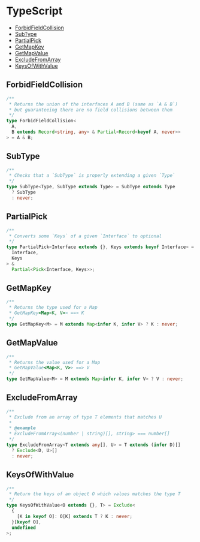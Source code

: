 # TypeScript

- [ForbidFieldCollision](#forbid-field-collision)
- [SubType](#subtype)
- [PartialPick](#partial-pick)
- [GetMapKey](#get-map-key)
- [GetMapValue](#get-map-value)
- [ExcludeFromArray](#exclude-from-array)
- [KeysOfWithValue](#keysof-with-value)

## <a name="forbid-field-collision"></a>ForbidFieldCollision

```ts
/**
 * Returns the union of the interfaces A and B (same as `A & B`)
 * but guaranteeing there are no field collisions between them
 */
type ForbidFieldCollision<
  A,
  B extends Record<string, any> & Partial<Record<keyof A, never>>
> = A & B;
```

## <a name="subtype"></a>SubType

```ts
/**
 * Checks that a `SubType` is properly extending a given `Type`
 */
type SubType<Type, SubType extends Type> = SubType extends Type
  ? SubType
  : never;
```

## <a name="partial-pick"></a>PartialPick

```ts
/**
 * Converts some `Keys` of a given `Interface` to optional
 */
type PartialPick<Interface extends {}, Keys extends keyof Interface> = Omit<
  Interface,
  Keys
> &
  Partial<Pick<Interface, Keys>>;
```

## <a name="get-map-key"></a>GetMapKey

```ts
/**
 * Returns the type used for a Map
 * GetMapKey<Map<K, V>> ==> K
 */
type GetMapKey<M> = M extends Map<infer K, infer V> ? K : never;
```

## <a name="get-map-value"></a>GetMapValue

```ts
/**
 * Returns the value used for a Map
 * GetMapValue<Map<K, V>> ==> V
 */
type GetMapValue<M> = M extends Map<infer K, infer V> ? V : never;
```

## <a name="exclude-from-array"></a>ExcludeFromArray

```ts
/**
 * Exclude from an array of type T elements that matches U
 *
 * @example
 * ExcludeFromArray<(number | string)[], string> === number[]
 */
type ExcludeFromArray<T extends any[], U> = T extends (infer D)[]
  ? Exclude<D, U>[]
  : never;
```

## <a name="keysof-with-value"></a>KeysOfWithValue

```ts
/**
 * Return the keys of an object O which values matches the type T
 */
type KeysOfWithValue<O extends {}, T> = Exclude<
  {
    [K in keyof O]: O[K] extends T ? K : never;
  }[keyof O],
  undefined
>;
```
